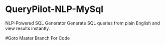 # QueryPilot-NLP-MySql
NLP-Powered SQL Generator Generate SQL queries from plain English and view results instantly.


#Goto Master Branch For Code
